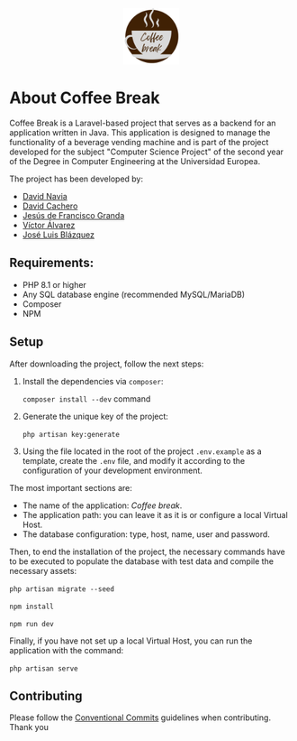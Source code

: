<p align="center">
<a href="https://coffeebreak.davidnaviawe.com" target="_blank">
<img src="https://raw.githubusercontent.com/davidnaviaweb/public/main/img/LogoCoffeeBreak.png" width="100" alt="Laravel Logo">
</a>
</p>

# About Coffee Break

Coffee Break is a Laravel-based project that serves as a backend for an application written in Java. This application is
designed to manage the functionality of a beverage vending machine and is part of the project developed for the
subject "Computer Science Project" of the second year of the Degree in Computer Engineering at the Universidad Europea.

The project has been developed by:

- [David Navia](https://github.com/davidnaviaweb)
- [David Cachero](https://github.com/davidcachero)
- [Jesús de Francisco Granda](https://github.com/ChusUEM)
- [Víctor Álvarez](https://github.com/vicex99)
- [José Luis Blázquez](#)

## Requirements:

- PHP 8.1 or higher
- Any SQL database engine (recommended MySQL/MariaDB)
- Composer
- NPM

## Setup

After downloading the project, follow the next steps:

1. Install the dependencies via `composer`:

   `composer install --dev` command


2. Generate the unique key of the project:

   `php artisan key:generate`


3. Using the file located in the root of the project `.env.example` as a template, create the `.env` file, and modify it
   according to the configuration of your development environment.

The most important sections are:

- The name of the application: *Coffee break*.
- The application path: you can leave it as it is or configure a local Virtual Host.
- The database configuration: type, host, name, user and password.

Then, to end the installation of the project, the necessary commands have to be executed to populate the database with
test data and compile the necessary assets:

`php artisan migrate --seed`

`npm install`

`npm run dev`

Finally, if you have not set up a local Virtual Host, you can run the application with the command:

`php artisan serve`

## Contributing

Please follow the [Conventional Commits](https://www.conventionalcommits.org/en/v1.0.0/) guidelines when contributing.
Thank you

